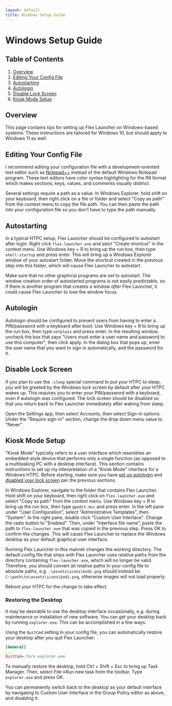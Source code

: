```yaml
---
layout: default
title: Windows Setup Guide
---
```

# Windows Setup Guide
## Table of Contents
1. [Overview](#overview)
2. [Editing Your Config File](#editing-your-config-file)
3. [Autostarting](#autostarting)
4. [Autologin](#autologin)
5. [Disable Lock Screen](#disable-lock-screen)
6. [Kiosk Mode Setup](#kiosk-mode-setup)

## Overview
This page contains tips for setting up Flex Launcher on Windows-based systems. These instructions are tailored for Windows 10, but should apply to Windows 11 as well.

## Editing Your Config File
I recommend editing your configuration file with a development-oriented text editor such as [Notepad++](https://notepad-plus-plus.org/) instead of the default Windows Notepad program. These text editors have color syntax highlighting for the INI format which makes sections, keys, values, and comments visually distinct.

Several settings require a path as a value. In Windows Explorer, hold shift on your keyboard, then right click on a file or folder and select "Copy as path" from the context menu to copy the file path. You can then paste the path into your configuration file so you don't have to type the path manually.

## Autostarting
In a typical HTPC setup, Flex Launcher should be configured to autostart after login. Right click `flex-launcher.exe` and selct "Create shortcut" in the context menu. Use Windows key + R to bring up the run box, then type `shell:startup` and press enter. This will bring up a Windows Explorer window of your autostart folder. Move the shortcut created in the previous step into this folder, which will cause Flex Launcher to autostart.

Make sure that no other graphical programs are set to autostart. The window creation order of autostarted programs is not easily predictable, so if there is another program that creates a window *after* Flex Launcher, it could cause Flex Launcher to lose the window focus.

## Autologin
Autologin should be configured to prevent users from having to enter a PIN/password with a keyboard after boot. Use Windows key + R to bring up the run box, then type `netplwiz` and press enter. In the resulting window, uncheck the box that says "Users must enter a user name and password to use this computer", then click apply. In the dialog box that pops up, enter the user name that you want to sign in automatically, and the password for it.

## Disable Lock Screen
If you plan to use the `:sleep` special command to put your HTPC to sleep, you will be greeted by the Windows lock screen by default after your HTPC wakes up. This requires you to enter your PIN/password with a keyboard, even if autologin was configured. The lock screen should be disabled so that you return back to Flex Launcher immediately after waking from sleep.

Open the Settings app, then select Accounts, then select Sign-in options. Under the "Require sign-in" section, change the drop down menu value to "Never".

## Kiosk Mode Setup
"Kiosk Mode" typically refers to a user interface which resembles an embedded-style device that performs only a single function (as opposed to a multitasking PC with a desktop interface). This section contains instructions to set up my interpretation of a "Kiosk Mode" interface for a Windows HTPC. Before starting, make sure you have [set up autologin](#autologin) and [disabled your lock screen](#disable-lock-screen) per the previous sections.

In Windows Explorer, navigate to the folder that contains Flex Launcher. Hold shift on your keyboard, then right click on `flex-launcher.exe` and select "Copy as path" from the context menu. Use Windows key + R to bring up the run box, then type `gpedit.msc` and press enter. In the left pane under "User Configuration", select "Administrative Templates", then "System". In the right pane, double click "Custom User Interface". Change the radio button to "Enabled". Then, under "Interface file name", paste the path to `flex-launcher.exe` that was copied in the previous step. Press OK to confirm the changes. This will cause Flex Launcher to replace the Windows desktop as your default graphical user interface. 

Running Flex Launcher in this manner changes the working directory. The default config file that ships with Flex Launcher uses relative paths from the directory containing `flex-launcher.exe`, which will no longer be valid. Therefore, you should convert all relative paths in your config file to absolute paths, e.g. `.\assets\icons\kodi.png` should instead be `C:\path\to\assets\icons\kodi.png`, otherwise images will not load properly.

Reboot your HTPC for the change to take effect.

### Restoring the Desktop
It may be desirable to use the desktop interface occasionally, e.g. during maintenance or installation of new software. You can get your desktop back by running `explorer.exe`. This can be accomplished in a few ways.

Using the `QuitCmd` setting in your config file, you can automatically restore your desktop after you quit Flex Launcher:
```ini
[General]
...
QuitCmd=:fork explorer.exe
```

To manually restore the desktop, hold Ctrl + Shift + Esc to bring up Task Manager. Then, select File->Run new task from the toolbar. Type `explorer.exe` and press OK.

You can permanently switch back to the desktop as your default interface by navigating to Custom User Interface in the Group Policy editor as above, and disabling it.